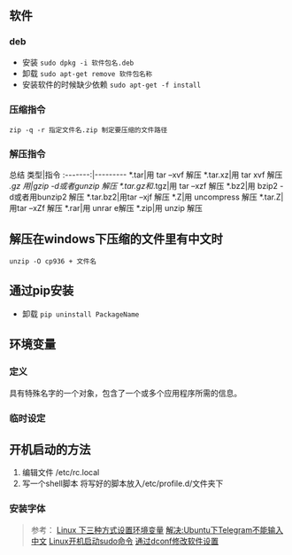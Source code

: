 ## 软件
### deb
- 安装
`sudo dpkg -i 软件包名.deb`
- 卸载
`sudo apt-get remove 软件包名称`
- 安装软件的时候缺少依赖
`sudo apt-get -f install`
### 压缩指令
`zip -q -r 指定文件名.zip 制定要压缩的文件路径`
### 解压指令
总结
类型|指令
:-------:|---------
*.tar|用 tar –xvf 解压
*.tar.xz|用 tar xvf 解压
*.gz 用|gzip -d或者gunzip 解压
\*.tar.gz和*.tgz|用 tar –xzf 解压
*.bz2|用 bzip2 -d或者用bunzip2 解压
*.tar.bz2|用tar –xjf 解压
*.Z|用 uncompress 解压
*.tar.Z|用tar –xZf 解压
*.rar|用 unrar e解压
*.zip|用 unzip 解压

## 解压在windows下压缩的文件里有中文时
`unzip -O cp936 + 文件名`

## 通过pip安装  
- 卸载
`pip uninstall PackageName`
## 环境变量
### 定义
具有特殊名字的一个对象，包含了一个或多个应用程序所需的信息。
### 临时设定
## 开机启动的方法
1. 编辑文件 /etc/rc.local
2. 写一个shell脚本
将写好的脚本放入/etc/profile.d/文件夹下
### 安装字体

> 参考：
[Linux 下三种方式设置环境变量](http://blog.csdn.net/yi412/article/details/11523525)
[解决:Ubuntu下Telegram不能输入中文](http://xlee.sinaapp.com/?p=2414)
[Linux开机启动sudo命令](http://blog.csdn.net/onlyou930/article/details/67024)
[通过dconf修改软件设置](https://www.cnblogs.com/unkownarea/p/6925405.html)